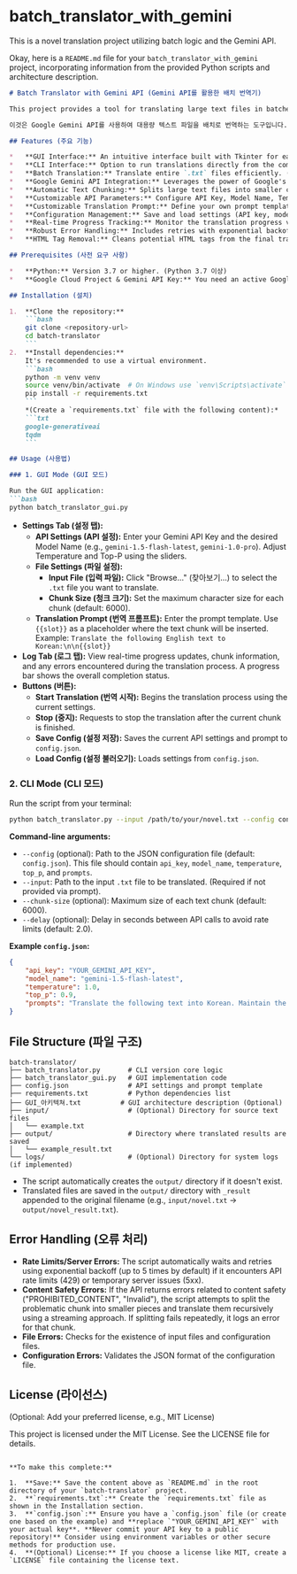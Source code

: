 # batch_translator_with_gemini
This is a novel translation project utilizing batch logic and the Gemini API.

Okay, here is a `README.md` file for your `batch_translator_with_gemini` project, incorporating information from the provided Python scripts and architecture description.

```markdown
# Batch Translator with Gemini API (Gemini API를 활용한 배치 번역기)

This project provides a tool for translating large text files in batches using the Google Gemini API. It offers both a graphical user interface (GUI) built with Tkinter and a command-line interface (CLI) for flexibility. The tool automatically chunks large text files to fit within API limits and handles potential API errors gracefully.

이것은 Google Gemini API를 사용하여 대용량 텍스트 파일을 배치로 번역하는 도구입니다. Tkinter로 구축된 그래픽 사용자 인터페이스(GUI)와 유연성을 위한 명령줄 인터페이스(CLI)를 모두 제공합니다. 이 도구는 API 제한에 맞게 큰 텍스트 파일을 자동으로 청크로 나누고 잠재적인 API 오류를 적절히 처리합니다.

## Features (주요 기능)

*   **GUI Interface:** An intuitive interface built with Tkinter for easy configuration and operation. (Tkinter 기반의 직관적인 GUI 제공)
*   **CLI Interface:** Option to run translations directly from the command line for scripting or automation. (스크립팅 또는 자동화를 위한 CLI 옵션 제공)
*   **Batch Translation:** Translate entire `.txt` files efficiently. (전체 `.txt` 파일 효율적 번역)
*   **Google Gemini API Integration:** Leverages the power of Google's Gemini models for translation. (Google Gemini 모델의 번역 능력 활용)
*   **Automatic Text Chunking:** Splits large text files into smaller chunks to avoid API request size limits. (API 요청 크기 제한을 피하기 위해 큰 텍스트 파일을 작은 청크로 자동 분할)
*   **Customizable API Parameters:** Configure API Key, Model Name, Temperature, and Top-P. (API 키, 모델 이름, Temperature, Top-P 설정 가능)
*   **Customizable Translation Prompt:** Define your own prompt template for translation requests. (번역 요청을 위한 사용자 정의 프롬프트 템플릿 정의 가능)
*   **Configuration Management:** Save and load settings (API key, model, prompt, etc.) using a `config.json` file. (`config.json` 파일을 사용하여 설정 저장 및 불러오기)
*   **Real-time Progress Tracking:** Monitor the translation progress via a progress bar (GUI) or `tqdm` (CLI), along with detailed logs. (진행률 표시줄(GUI) 또는 `tqdm`(CLI) 및 상세 로그를 통해 번역 진행 상황 실시간 모니터링)
*   **Robust Error Handling:** Includes retries with exponential backoff for rate limits and other transient errors. Automatically splits chunks further and retries if "PROHIBITED_CONTENT" or similar errors occur. (API 제한 및 일시적 오류에 대한 지수 백오프 재시도 포함. "PROHIBITED_CONTENT" 등 오류 발생 시 청크 추가 분할 및 재시도)
*   **HTML Tag Removal:** Cleans potential HTML tags from the final translated output. (최종 번역 결과에서 잠재적인 HTML 태그 제거)

## Prerequisites (사전 요구 사항)

*   **Python:** Version 3.7 or higher. (Python 3.7 이상)
*   **Google Cloud Project & Gemini API Key:** You need an active Google Cloud project with the Generative Language API (Gemini API) enabled and a valid API Key. (활성화된 Generative Language API(Gemini API)와 유효한 API 키가 있는 활성 Google Cloud 프로젝트 필요)

## Installation (설치)

1.  **Clone the repository:**
    ```bash
    git clone <repository-url>
    cd batch-translator
    ```
2.  **Install dependencies:**
    It's recommended to use a virtual environment.
    ```bash
    python -m venv venv
    source venv/bin/activate  # On Windows use `venv\Scripts\activate`
    pip install -r requirements.txt
    ```
    *(Create a `requirements.txt` file with the following content):*
    ```txt
    google-generativeai
    tqdm
    ```

## Usage (사용법)

### 1. GUI Mode (GUI 모드)

Run the GUI application:
```bash
python batch_translator_gui.py
```

*   **Settings Tab (설정 탭):**
    *   **API Settings (API 설정):** Enter your Gemini API Key and the desired Model Name (e.g., `gemini-1.5-flash-latest`, `gemini-1.0-pro`). Adjust Temperature and Top-P using the sliders.
    *   **File Settings (파일 설정):**
        *   **Input File (입력 파일):** Click "Browse..." (찾아보기...) to select the `.txt` file you want to translate.
        *   **Chunk Size (청크 크기):** Set the maximum character size for each chunk (default: 6000).
    *   **Translation Prompt (번역 프롬프트):** Enter the prompt template. Use `{{slot}}` as a placeholder where the text chunk will be inserted. Example: `Translate the following English text to Korean:\n\n{{slot}}`
*   **Log Tab (로그 탭):** View real-time progress updates, chunk information, and any errors encountered during the translation process. A progress bar shows the overall completion status.
*   **Buttons (버튼):**
    *   **Start Translation (번역 시작):** Begins the translation process using the current settings.
    *   **Stop (중지):** Requests to stop the translation after the current chunk is finished.
    *   **Save Config (설정 저장):** Saves the current API settings and prompt to `config.json`.
    *   **Load Config (설정 불러오기):** Loads settings from `config.json`.

### 2. CLI Mode (CLI 모드)

Run the script from your terminal:
```bash
python batch_translator.py --input /path/to/your/novel.txt --config config.json
```

**Command-line arguments:**

*   `--config` (optional): Path to the JSON configuration file (default: `config.json`). This file should contain `api_key`, `model_name`, `temperature`, `top_p`, and `prompts`.
*   `--input`: Path to the input `.txt` file to be translated. (Required if not provided via prompt).
*   `--chunk-size` (optional): Maximum size of each text chunk (default: 6000).
*   `--delay` (optional): Delay in seconds between API calls to avoid rate limits (default: 2.0).

**Example `config.json`:**
```json
{
    "api_key": "YOUR_GEMINI_API_KEY",
    "model_name": "gemini-1.5-flash-latest",
    "temperature": 1.0,
    "top_p": 0.9,
    "prompts": "Translate the following text into Korean. Maintain the original tone and style. Ensure accuracy for dialogue and descriptions:\n\n{{slot}}"
}
```

## File Structure (파일 구조)

```
batch-translator/
├── batch_translator.py       # CLI version core logic
├── batch_translator_gui.py   # GUI implementation code
├── config.json               # API settings and prompt template
├── requirements.txt          # Python dependencies list
├── GUI_아키텍쳐.txt          # GUI architecture description (Optional)
├── input/                    # (Optional) Directory for source text files
│   └── example.txt
├── output/                   # Directory where translated results are saved
│   └── example_result.txt
└── logs/                     # (Optional) Directory for system logs (if implemented)
```

*   The script automatically creates the `output/` directory if it doesn't exist.
*   Translated files are saved in the `output/` directory with `_result` appended to the original filename (e.g., `input/novel.txt` -> `output/novel_result.txt`).

## Error Handling (오류 처리)

*   **Rate Limits/Server Errors:** The script automatically waits and retries using exponential backoff (up to 5 times by default) if it encounters API rate limits (429) or temporary server issues (5xx).
*   **Content Safety Errors:** If the API returns errors related to content safety ("PROHIBITED_CONTENT", "Invalid"), the script attempts to split the problematic chunk into smaller pieces and translate them recursively using a streaming approach. If splitting fails repeatedly, it logs an error for that chunk.
*   **File Errors:** Checks for the existence of input files and configuration files.
*   **Configuration Errors:** Validates the JSON format of the configuration file.

## License (라이선스)

(Optional: Add your preferred license, e.g., MIT License)

This project is licensed under the MIT License. See the LICENSE file for details.
```

**To make this complete:**

1.  **Save:** Save the content above as `README.md` in the root directory of your `batch-translator` project.
2.  **`requirements.txt`:** Create the `requirements.txt` file as shown in the Installation section.
3.  **`config.json`:** Ensure you have a `config.json` file (or create one based on the example) and **replace `"YOUR_GEMINI_API_KEY"` with your actual key**. **Never commit your API key to a public repository!** Consider using environment variables or other secure methods for production use.
4.  **(Optional) License:** If you choose a license like MIT, create a `LICENSE` file containing the license text.
